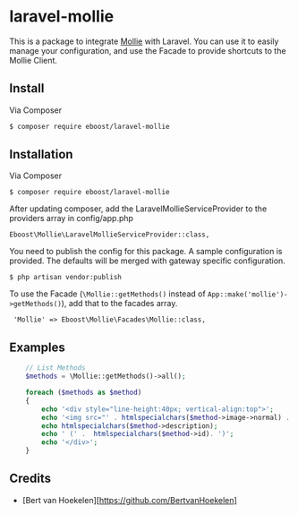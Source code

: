 # laravel-mollie

This is a package to integrate [Mollie](https://github.com/mollie/mollie-api-php) with Laravel.
You can use it to easily manage your configuration, and use the Facade to provide shortcuts to the Mollie Client.

## Install

Via Composer

``` bash
$ composer require eboost/laravel-mollie
```

## Installation

Via Composer

    $ composer require eboost/laravel-mollie

After updating composer, add the LaravelMollieServiceProvider to the providers array in config/app.php

    Eboost\Mollie\LaravelMollieServiceProvider::class,

You need to publish the config for this package. A sample configuration is provided. The defaults will be merged with gateway specific configuration.

    $ php artisan vendor:publish

To use the Facade (`\Mollie::getMethods()` instead of `App::make('mollie')->getMethods()`), add that to the facades array.

     'Mollie' => Eboost\Mollie\Facades\Mollie::class,
    

## Examples
``` php
    // List Methods
    $methods = \Mollie::getMethods()->all();

    foreach ($methods as $method)
    {
        echo '<div style="line-height:40px; vertical-align:top">';
        echo '<img src="' . htmlspecialchars($method->image->normal) . '"> ';
        echo htmlspecialchars($method->description);
        echo ' (' .  htmlspecialchars($method->id). ')';
        echo '</div>';
    }
```
    
## Credits

- [Bert van Hoekelen][https://github.com/BertvanHoekelen]
